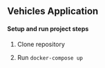 ## Vehicles Application

#### Setup and run project steps

1. Clone repository

2. Run `docker-compose up` 